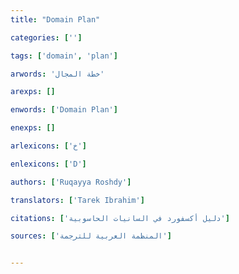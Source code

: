 ```yaml
---
title: "Domain Plan"

categories: ['']

tags: ['domain', 'plan']

arwords: 'خطة المجال'

arexps: []

enwords: ['Domain Plan']

enexps: []

arlexicons: ['خ']

enlexicons: ['D']

authors: ['Ruqayya Roshdy']

translators: ['Tarek Ibrahim']

citations: ['دليل أكسفورد في السانيات الحاسوبية']

sources: ['المنظمة العربية للترجمة']


---
```

